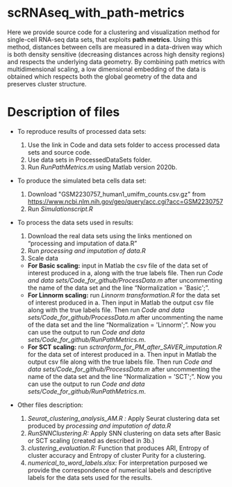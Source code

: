 # scRNAseq_with_path-metrics
Here we provide source code for a clustering and visualization method for single-cell RNA-seq data sets, that exploits **path metrics**. Using this method, distances between cells are measured in a data-driven way which is both density
sensitive (decreasing distances across high density regions) and respects the underlying data geometry.
By combining path metrics with multidimensional scaling, a low dimensional embedding of the data is
obtained which respects both the global geometry of the data and preserves cluster structure.

# Description of files
* To reproduce results of processed data sets:
  1.	Use the link in Code and data sets folder to access processed data sets and source code.
  2.	Use data sets in ProcessedDataSets folder.
  3.	Run *RunPathMetrics.m* using Matlab version 2020b.


* To produce the simulated beta cells data set:
  1.	Download "GSM2230757_human1_umifm_counts.csv.gz" from https://www.ncbi.nlm.nih.gov/geo/query/acc.cgi?acc=GSM2230757
  2.	Run *Simulationscript.R*
  
  
* To process the data sets used in results:
  1.	Download the real data sets using the links mentioned on “processing and imputation of data.R”
  2.	Run *processing and imputation of data.R*
  3.  Scale data
   *  **For Basic scaling:** input in Matlab the csv file of the data set of interest produced in a, along with the true labels file. Then run *Code and data     sets/Code_for_github/ProcessData.m* after uncommenting the name of the data set and the line “Normalization = 'Basic';”.
   *  **For Linnorm scaling:** run *Linnorm transformation.R* for the data set of interest produced in a. Then input in Matlab the output csv file along with the true labels file. Then run *Code and data sets/Code_for_github/ProcessData.m* after uncommenting the name of the data set and the line “Normalization = 'Linnorm';”. Now you can use the output to run *Code and data sets/Code_for_github/RunPathMetrics.m*.
   *  **For SCT scaling:** run *sctranform_for_PM_after_SAVER_imputation.R* for the data set of interest produced in a. Then input in Matlab the output csv file along with the true labels file. Then run *Code and data sets/Code_for_github/ProcessData.m* after uncommenting the name of the data set and the line “Normalization = 'SCT';”. Now you can use the output to run *Code and data sets/Code_for_github/RunPathMetrics.m*.


* Other files description:
  1.	*Seurat_clustering_analysis_AM.R :* Apply Seurat clustering data set produced by *processing and imputation of data.R*
  2.	*RunSNNClustering.R:* Apply SNN clustering on data sets after Basic or SCT scaling (created as described in 3b.)
  3.	*clustering_evaluation.R:* Function that produces ARI, Entropy of cluster accuracy and Entropy of cluster Purity for a clustering.
  4.	*numerical_to_word_labels.xlsx:* For interpretation purposed we provide the correspondence of numerical labels and descriptive labels for the data sets used for the results.


